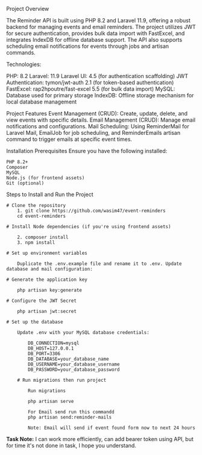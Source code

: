 Project Overview

The Reminder API is built using PHP 8.2 and Laravel 11.9, offering a robust backend for managing events and email reminders. 
The project utilizes JWT for secure authentication, provides bulk data import with FastExcel, and integrates IndexDB for offline database support. 
The API also supports scheduling email notifications for events through jobs and artisan commands.

Technologies:

PHP: 8.2
    Laravel: 11.9
    Laravel UI: 4.5 (for authentication scaffolding)
    JWT Authentication: tymon/jwt-auth 2.1 (for token-based authentication)
    FastExcel: rap2hpoutre/fast-excel 5.5 (for bulk data import)
    MySQL: Database used for primary storage
    IndexDB: Offline storage mechanism for local database management


Project Features
    Event Management (CRUD): Create, update, delete, and view events with specific details.
    Email Management (CRUD): Manage email notifications and configurations.
    Mail Scheduling: Using ReminderMail for Laravel Mail, EmailJob for job scheduling, and ReminderEmails artisan command to trigger emails at specific event times.



Installation
Prerequisites
Ensure you have the following installed:

    PHP 8.2+
    Composer
    MySQL
    Node.js (for frontend assets)
    Git (optional)

Steps to Install and Run the Project
    
    # Clone the repository
        1. git clone https://github.com/wasim47/event-reminders
        cd event-reminders
    
    # Install Node dependencies (if you're using frontend assets)

        2. composer install
        3. npm install

    # Set up environment variables

        Duplicate the .env.example file and rename it to .env. Update database and mail configuration:

    # Generate the application key

        php artisan key:generate
    
    # Configure the JWT Secret

        php artisan jwt:secret

    # Set up the database

        Update .env with your MySQL database credentials:

            DB_CONNECTION=mysql
            DB_HOST=127.0.0.1
            DB_PORT=3306
            DB_DATABASE=your_database_name
            DB_USERNAME=your_database_username
            DB_PASSWORD=your_database_password
        
        # Run migrations then run project

            Run migrations

            php artisan serve

            For Email send run this commandd
            php artisan send:reminder-mails

            Note: Email will send if event found form now to next 24 hours


**Task Note:** I can work more efficiently, can add bearer token using API, but for time it's not done in task, I hope you understand.
